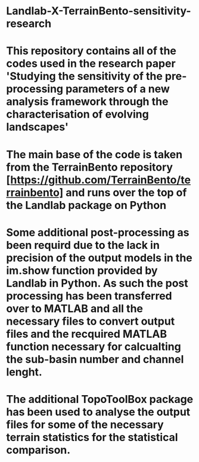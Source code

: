 # Landlab-X-TerrainBento-sensitivity-research

# This repository contains all of the codes used in the research paper 'Studying the sensitivity of the pre-processing parameters of a new analysis framework through the characterisation of evolving landscapes' 

# The main base of the code is taken from the TerrainBento repository [https://github.com/TerrainBento/terrainbento] and runs over the top of the Landlab package on Python 


# Some additional post-processing as been requird due to the lack in precision of the output models in the im.show function provided by Landlab in Python. As such the post processing has been transferred over to MATLAB and all the necessary files to convert output files and the recquired MATLAB function necessary for calcualting the sub-basin number and channel lenght. 

# The additional TopoToolBox package has been used to analyse the output files for some of the necessary terrain statistics for the statistical comparison.
